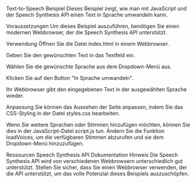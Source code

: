Text-to-Speech Beispiel
Dieses Beispiel zeigt, wie man mit JavaScript und der Speech Synthesis API einen Text in Sprache umwandeln kann.

Voraussetzungen
Um dieses Beispiel auszuführen, benötigen Sie einen modernen Webbrowser, der die Speech Synthesis API unterstützt.

Verwendung
Öffnen Sie die Datei index.html in einem Webbrowser.

Geben Sie den gewünschten Text in das Textfeld ein.

Wählen Sie die gewünschte Sprache aus dem Dropdown-Menü aus.

Klicken Sie auf den Button "In Sprache umwandeln".

Ihr Webbrowser gibt den eingegebenen Text in der ausgewählten Sprache wieder.

Anpassung
Sie können das Aussehen der Seite anpassen, indem Sie das CSS-Styling in der Datei styles.css bearbeiten.

Wenn Sie weitere Sprachen oder Stimmen hinzufügen möchten, können Sie dies in der JavaScript-Datei script.js tun. Ändern Sie die Funktion loadVoices, um die verfügbaren Stimmen abzurufen und sie dem Dropdown-Menü hinzuzufügen.

Ressourcen
Speech Synthesis API Dokumentation
Hinweis
Die Speech Synthesis API wird von verschiedenen Webbrowsern unterschiedlich gut unterstützt. Stellen Sie sicher, dass Sie einen Webbrowser verwenden, der die API unterstützt, um das volle Potenzial dieses Beispiels auszuschöpfen.
